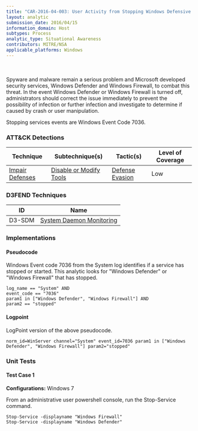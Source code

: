 ```yaml
---
title: "CAR-2016-04-003: User Activity from Stopping Windows Defensive Services"
layout: analytic
submission_date: 2016/04/15
information_domain: Host
subtypes: Process
analytic_type: Situational Awareness
contributors: MITRE/NSA
applicable_platforms: Windows
---
```

<br><br>
Spyware and malware remain a serious problem and Microsoft developed security services, Windows Defender and Windows Firewall, to combat this threat. In the event Windows Defender or Windows Firewall is turned off, administrators should correct the issue immediately to prevent the possibility of infection or further infection and investigate to determine if caused by crash or user manipulation.

Stopping services events are Windows Event Code 7036.


### ATT&CK Detections

|Technique|Subtechnique(s)|Tactic(s)|Level of Coverage|
|---|---|---|---|
|[Impair Defenses](https://attack.mitre.org/techniques/T1562/)|[Disable or Modify Tools](https://attack.mitre.org/techniques/T1562/001/)|[Defense Evasion](https://attack.mitre.org/tactics/TA0005/)|Low|


### D3FEND Techniques

|ID|Name|
|---|---| 
|D3-SDM | [System Daemon Monitoring](https://d3fend.mitre.org/technique/d3f:SystemDaemonMonitoring)| 





### Implementations

#### Pseudocode

Windows Event code 7036 from the System log identifies if a service has stopped or started. This analytic looks for "Windows Defender" or "Windows Firewall" that has stopped.


```
log_name == "System" AND
event_code == "7036"
param1 in ["Windows Defender", "Windows Firewall"] AND
param2 == "stopped"
```


#### Logpoint

LogPoint version of the above pseudocode.


```
norm_id=WinServer channel="System" event_id=7036 param1 in ["Windows Defender", "Windows Firewall"] param2="stopped"
```



### Unit Tests

#### Test Case 1

**Configurations:** Windows 7

From an administrative user powershell console, run the Stop-Service command.

```
Stop-Service -displayname "Windows Firewall"
Stop-Service -displayname "Windows Defender"
```


